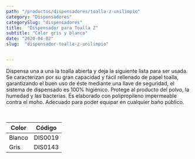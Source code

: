 ```yaml
---
path: "/productos/dispensadores/toalla-z-unilimpio"
category: "Dispensadores"
categorySlug: "dispensadores"
title:  "Dispensador para Toalla Z"
subtitle: "Color gris y blanco"
date: "2020-04-02"
slug:  "dispensador-toalla-z-unilimpio"


---
```

Dispensa una a una la toalla abierta y deja la siguiente lista para ser usada. Se caracterizan por su gran capacidad y fácil rellenado de papel toalla, garantizando el buen uso de éste mediante una llave de seguridad, el sistema de dispensado es 100% higiénico. Protege al producto del polvo, la humedad y las bacterias. Es elaborado con polipropileno impermeable contra el moho. Adecuado para poder equipar en cualquier baño público.


<br>
<table class="min-w-full md:min-w-0 divide-y-0 divide-gray-200">
          <thead class=" bg-white">
            <tr>
              <th scope="col" class="px-6 text-center text-xs font-medium text-blue-500 uppercase tracking-wider">
                Color
              </th>
              <th scope="col" class="px-6 py-3 text-center text-xs font-medium text-blue-500 uppercase tracking-wider">
                Código
              </th>
            </tr>
          </thead>
          <tbody>
            <tr class="bg-gray-400">
              <td class="px-6 py-4 whitespace-nowrap text-sm text-gray-700 text-center">
              Blanco 
              </td>
              <td class="px-6 py-4 whitespace-nowrap text-sm text-gray-700 text-center">
               DIS0019
              </td>
            </tr> 
            <tr class="bg-gray-200">
              <td class="px-6 py-4 whitespace-nowrap text-sm text-gray-700 text-center">
              Gris
              </td>
              <td class="px-6 py-4 whitespace-nowrap text-sm text-gray-700 text-center">
              DIS0143
              </td>
            </tr> 
          </tbody>
        </table>



